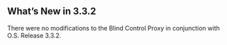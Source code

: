 ## What’s New in 3.3.2

There were no modifications to the Blind Control Proxy  in conjunction with O.S. Release 3.3.2.